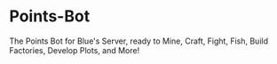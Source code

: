 # Points-Bot
The Points Bot for Blue's Server, ready to Mine, Craft, Fight, Fish, Build Factories, Develop Plots, and More!
